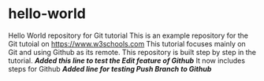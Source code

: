 # hello-world
Hello World repository for Git tutorial
This is an example repository for the Git tutoial on https://www.w3schools.com
This tutorial focuses mainly on Git and using Github as its remote. 
This repository is built step by step in the tutorial. 
***Added this line to test the Edit feature of Github***
It now includes steps for Github
***Added line for testing Push Branch to Github***
